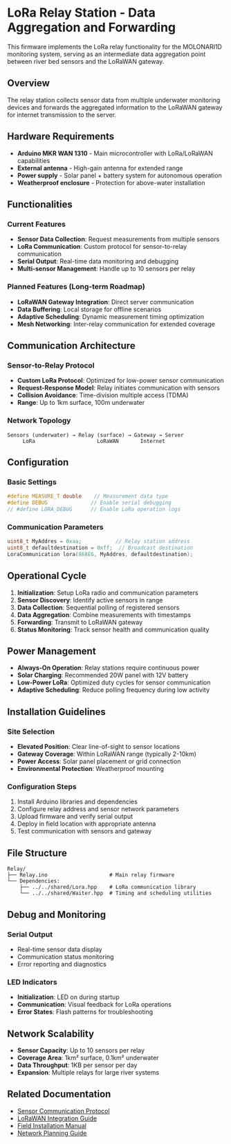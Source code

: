 # LoRa Relay Station - Data Aggregation and Forwarding

This firmware implements the LoRa relay functionality for the MOLONARI1D monitoring system, serving as an intermediate data aggregation point between river bed sensors and the LoRaWAN gateway.

## Overview

The relay station collects sensor data from multiple underwater monitoring devices and forwards the aggregated information to the LoRaWAN gateway for internet transmission to the server.

## Hardware Requirements

- **Arduino MKR WAN 1310** - Main microcontroller with LoRa/LoRaWAN capabilities
- **External antenna** - High-gain antenna for extended range
- **Power supply** - Solar panel + battery system for autonomous operation
- **Weatherproof enclosure** - Protection for above-water installation

## Functionalities

### Current Features
- **Sensor Data Collection**: Request measurements from multiple sensors
- **LoRa Communication**: Custom protocol for sensor-to-relay communication
- **Serial Output**: Real-time data monitoring and debugging
- **Multi-sensor Management**: Handle up to 10 sensors per relay

### Planned Features (Long-term Roadmap)
- **LoRaWAN Gateway Integration**: Direct server communication
- **Data Buffering**: Local storage for offline scenarios
- **Adaptive Scheduling**: Dynamic measurement timing optimization
- **Mesh Networking**: Inter-relay communication for extended coverage

## Communication Architecture

### Sensor-to-Relay Protocol
- **Custom LoRa Protocol**: Optimized for low-power sensor communication
- **Request-Response Model**: Relay initiates communication with sensors
- **Collision Avoidance**: Time-division multiple access (TDMA)
- **Range**: Up to 1km surface, 100m underwater

### Network Topology
```
Sensors (underwater) → Relay (surface) → Gateway → Server
     LoRa                    LoRaWAN       Internet
```

## Configuration

### Basic Settings
```cpp
#define MEASURE_T double    // Measurement data type
#define DEBUG              // Enable serial debugging
// #define LORA_DEBUG      // Enable LoRa operation logs
```

### Communication Parameters
```cpp
uint8_t MyAddres = 0xaa;           // Relay station address
uint8_t defaultdestination = 0xff;  // Broadcast destination
LoraCommunication lora(868E6, MyAddres, defaultdestination);
```

## Operational Cycle

1. **Initialization**: Setup LoRa radio and communication parameters
2. **Sensor Discovery**: Identify active sensors in range
3. **Data Collection**: Sequential polling of registered sensors
4. **Data Aggregation**: Combine measurements with timestamps
5. **Forwarding**: Transmit to LoRaWAN gateway
6. **Status Monitoring**: Track sensor health and communication quality

## Power Management

- **Always-On Operation**: Relay stations require continuous power
- **Solar Charging**: Recommended 20W panel with 12V battery
- **Low-Power LoRa**: Optimized duty cycles for sensor communication
- **Adaptive Scheduling**: Reduce polling frequency during low activity

## Installation Guidelines

### Site Selection
- **Elevated Position**: Clear line-of-sight to sensor locations
- **Gateway Coverage**: Within LoRaWAN range (typically 2-10km)
- **Power Access**: Solar panel placement or grid connection
- **Environmental Protection**: Weatherproof mounting

### Configuration Steps
1. Install Arduino libraries and dependencies
2. Configure relay address and sensor network parameters
3. Upload firmware and verify serial output
4. Deploy in field location with appropriate antenna
5. Test communication with sensors and gateway

## File Structure

```
Relay/
├── Relay.ino                    # Main relay firmware
└── Dependencies:
    ├── ../../shared/Lora.hpp    # LoRa communication library
    └── ../../shared/Waiter.hpp  # Timing and scheduling utilities
```

## Debug and Monitoring

### Serial Output
- Real-time sensor data display
- Communication status monitoring
- Error reporting and diagnostics

### LED Indicators
- **Initialization**: LED on during startup
- **Communication**: Visual feedback for LoRa operations
- **Error States**: Flash patterns for troubleshooting

## Network Scalability

- **Sensor Capacity**: Up to 10 sensors per relay
- **Coverage Area**: 1km² surface, 0.1km² underwater
- **Data Throughput**: 1KB per sensor per day
- **Expansion**: Multiple relays for large river systems

## Related Documentation

- [Sensor Communication Protocol](../../protocols/lora-protocol.md)
- [LoRaWAN Integration Guide](../../protocols/lorawan-integration.md)
- [Field Installation Manual](../../deployment/relay-installation.md)
- [Network Planning Guide](../../docs/network-design.md)
